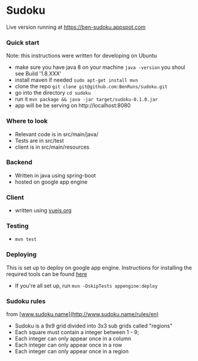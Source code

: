 # Sudoku

Live version running at https://ben-sudoku.appspot.com  

### Quick start
Note: this instructions were written for developing on Ubuntu

- make sure you have java 8 on your machine `java -version` you shoul see Build '1.8.XXX'
- install maven if needed  `sudo apt-get install mvn`
- clone the repo `git clone git@github.com:BenRuns/sudoku.git`
- go into the directory `cd sudoku`
- run it   `mvn package && java -jar target/sudoku-0.1.0.jar`
- app will be  be serving on http://localhost:8080

### Where to look
 - Relevant code is in src/main/java/
 - Tests are in src/test
 - client is in src/main/resources

### Backend
- Written in java using spring-boot
- hosted on google app engine

### Client
- written using [vuejs.org](vuejs.org)

### Testing
- `mvn test`

### Deploying
This is set up to deploy on google app engine. Instructions for installing the
required tools can be found  [here](https://codelabs.developers.google.com/codelabs/cloud-app-engine-springboot/index.html?index=..%2F..%2Findex#0)
- If you're all set up, run `mvn -DskipTests appengine:deploy`

### Sudoku rules
from [www.sudoku.name](http://www.sudoku.name/rules/en)
- Sudoku is a 9x9 grid divided into 3x3 sub grids called "regions"
- Each square must contain a integer between 1 - 9;
- Each integer can only appear once in a column
- Each integer can only appear once in a row
- Each integer can only appear once in a region





